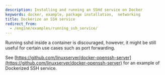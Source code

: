 ```yaml
---
description: Installing and running an SSHd service on Docker
keywords: docker, example, package installation,  networking
title: Dockerize an SSH service
redirect_from:
  - /engine/examples/running_ssh_service/
---
```


Running sshd inside a container is discouraged, however, it might be still useful
for certain use cases such as port forwarding.

See [https://github.com/linuxserver/docker-openssh-server](https://github.com/linuxserver/docker-openssh-server)
for an example of Dockerized SSH service.
